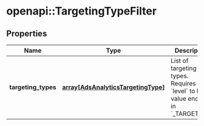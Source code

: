 # openapi::TargetingTypeFilter


## Properties
Name | Type | Description | Notes
------------ | ------------- | ------------- | -------------
**targeting_types** | [**array[AdsAnalyticsTargetingType]**](AdsAnalyticsTargetingType.md) | List of targeting types. Requires &#x60;level&#x60; to be a value ending in &#x60;_TARGETING&#x60;. | [optional] [Max. items: 5] [Min. items: 1] 


